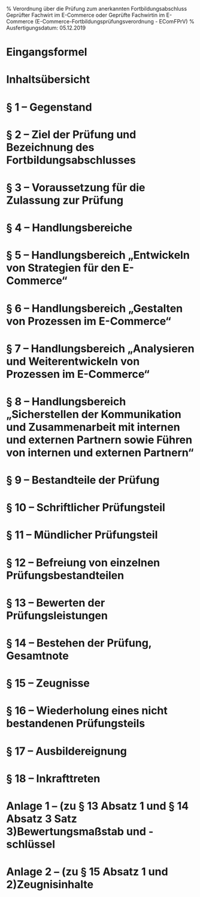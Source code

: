 % Verordnung über die Prüfung zum anerkannten Fortbildungsabschluss Geprüfter Fachwirt im E-Commerce oder Geprüfte Fachwirtin im E-Commerce  (E-Commerce-Fortbildungsprüfungsverordnung - EComFPrV)
% Ausfertigungsdatum: 05.12.2019
 
# Eingangsformel

# Inhaltsübersicht

# § 1 – Gegenstand

# § 2 – Ziel der Prüfung und Bezeichnung des Fortbildungsabschlusses

# § 3 – Voraussetzung für die Zulassung zur Prüfung

# § 4 – Handlungsbereiche

# § 5 – Handlungsbereich „Entwickeln von Strategien für den E-Commerce“

# § 6 – Handlungsbereich „Gestalten von Prozessen im E-Commerce“

# § 7 – Handlungsbereich „Analysieren und Weiterentwickeln von Prozessen im E-Commerce“

# § 8 – Handlungsbereich „Sicherstellen der Kommunikation und Zusammenarbeit mit internen und externen Partnern sowie Führen von internen und externen Partnern“

# § 9 – Bestandteile der Prüfung

# § 10 – Schriftlicher Prüfungsteil

# § 11 – Mündlicher Prüfungsteil

# § 12 – Befreiung von einzelnen Prüfungsbestandteilen

# § 13 – Bewerten der Prüfungsleistungen

# § 14 – Bestehen der Prüfung, Gesamtnote

# § 15 – Zeugnisse

# § 16 – Wiederholung eines nicht bestandenen Prüfungsteils

# § 17 – Ausbildereignung

# § 18 – Inkrafttreten

# Anlage 1 – (zu § 13 Absatz 1 und § 14 Absatz 3 Satz 3)Bewertungsmaßstab und -schlüssel

# Anlage 2 – (zu § 15 Absatz 1 und 2)Zeugnisinhalte
